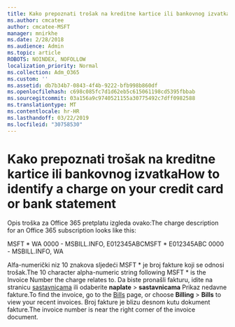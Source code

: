 ```yaml
---
title: Kako prepoznati trošak na kreditne kartice ili bankovnog izvatka
ms.author: cmcatee
author: cmcatee-MSFT
manager: mnirkhe
ms.date: 2/28/2018
ms.audience: Admin
ms.topic: article
ROBOTS: NOINDEX, NOFOLLOW
localization_priority: Normal
ms.collection: Adm_O365
ms.custom: ''
ms.assetid: db7b34b7-0843-4f4b-9222-bfb998b860df
ms.openlocfilehash: c698c085fc7d1d62eb5c615061198cd5395fbbab
ms.sourcegitcommit: 03a156a9c9740521155a30775492c7dff0982588
ms.translationtype: MT
ms.contentlocale: hr-HR
ms.lasthandoff: 03/22/2019
ms.locfileid: "30758530"
---
```

# <a name="how-to-identify-a-charge-on-your-credit-card-or-bank-statement"></a><span data-ttu-id="654bc-102">Kako prepoznati trošak na kreditne kartice ili bankovnog izvatka</span><span class="sxs-lookup"><span data-stu-id="654bc-102">How to identify a charge on your credit card or bank statement</span></span>

<span data-ttu-id="654bc-103">Opis troška za Office 365 pretplatu izgleda ovako:</span><span class="sxs-lookup"><span data-stu-id="654bc-103">The charge description for an Office 365 subscription looks like this:</span></span>
  
<span data-ttu-id="654bc-104">MSFT \* WA 0000 - MSBILL.INFO, E012345ABC</span><span class="sxs-lookup"><span data-stu-id="654bc-104">MSFT \* E012345ABC 0000 - MSBILL.INFO, WA</span></span>
  
<span data-ttu-id="654bc-105">Alfa-numerički niz 10 znakova sljedeći MSFT \* je broj fakture koji se odnosi trošak.</span><span class="sxs-lookup"><span data-stu-id="654bc-105">The 10 character alpha-numeric string following MSFT \* is the Invoice Number the charge relates to.</span></span> <span data-ttu-id="654bc-106">Da biste pronašli fakturu, idite na stranicu [sastavnicama](https://go.microsoft.com/fwlink/p/?linkid=848039) ili odaberite **naplate** \> **sastavnicama** Prikaz nedavne fakture.</span><span class="sxs-lookup"><span data-stu-id="654bc-106">To find the invoice, go to the [Bills](https://go.microsoft.com/fwlink/p/?linkid=848039) page, or choose **Billing** \> **Bills** to view your recent invoices.</span></span> <span data-ttu-id="654bc-107">Broj fakture je blizu desnom kutu dokument fakture.</span><span class="sxs-lookup"><span data-stu-id="654bc-107">The invoice number is near the right corner of the invoice document.</span></span> 
  

